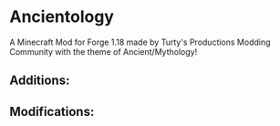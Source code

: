 # Ancientology
A Minecraft Mod for Forge 1.18 made by Turty's Productions Modding Community with the theme of Ancient/Mythology!

## Additions:

## Modifications:
